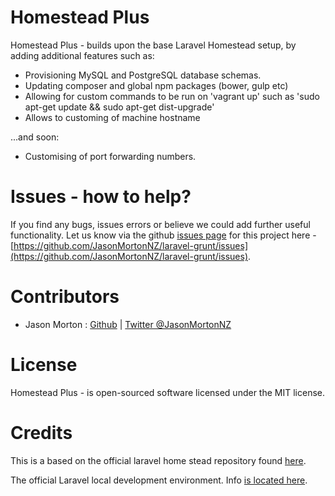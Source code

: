 # Homestead Plus

Homestead Plus - builds upon the base Laravel Homestead setup, by adding additional features such as:

* Provisioning MySQL and PostgreSQL database schemas.
* Updating composer and global npm packages (bower, gulp etc)
* Allowing for custom commands to be run on 'vagrant up' such as 'sudo apt-get update && sudo apt-get dist-upgrade'
* Allows to customing of machine hostname

...and soon:

* Customising of port forwarding numbers.

# Issues - how to help?

If you find any bugs, issues errors or believe we could add further useful functionality. Let us know via the github [issues page](https://github.com/JasonMortonNZ/laravel-grunt/issues) for this project here - [https://github.com/JasonMortonNZ/laravel-grunt/issues](https://github.com/JasonMortonNZ/laravel-grunt/issues).

# Contributors

- Jason Morton : [Github](https://github.com/JasonMortonNZ) | [Twitter @JasonMortonNZ](https://twitter.com/jasonmortonnz)

# License

Homestead Plus - is open-sourced software licensed under the MIT license.

# Credits

This is a based on the official laravel home stead repository found [here](https://github.com/laravel/homestead).

The official Laravel local development environment. Info [is located here](http://laravel.com/docs/homestead?version=4.2).
